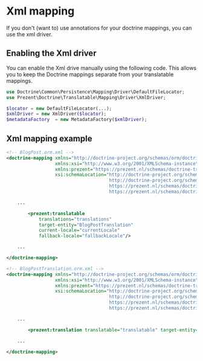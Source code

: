 Xml mapping
============

If you don't (want to) use annotations for your doctrine mappings, you can use the xml driver.

## Enabling the Xml driver

You can enable the Xml drive manually using the following code. This allows you to keep the Doctrine mappings separate
from your translatable mappings.

```php
use Doctrine\Common\Persistence\Mapping\Driver\DefaultFileLocator;
use Prezent\Doctrine\Translatable\Mapping\Driver\XmlDriver;

$locator = new DefaultFileLocator(...);
$xmlDriver = new XmlDriver($locator);
$metadataFactory  = new MetadataFactory($xmlDriver);
```

## Xml mapping example

```xml
<!-- BlogPost.orm.xml -->
<doctrine-mapping xmlns="http://doctrine-project.org/schemas/orm/doctrine-mapping"
                  xmlns:xsi="http://www.w3.org/2001/XMLSchema-instance"
                  xmlns:prezent="https://prezent.nl/schemas/doctrine-translatable"
                  xsi:schemaLocation="http://doctrine-project.org/schemas/orm/doctrine-mapping
                                      http://doctrine-project.org/schemas/orm/doctrine-mapping.xsd
                                      https://prezent.nl/schemas/doctrine-translatable
                                      https://prezent.nl/schemas/doctrine-translatable-3.0.xsd">

    ...

        <prezent:translatable 
            translations="translations" 
            target-entity="BlogPostTranslation" 
            current-locale="currentLocale" 
            fallback-locale="fallbackLocale"/>

    ...

</doctrine-mapping>
```

```xml
<!-- BlogPostTranslation.orm.xml -->
<doctrine-mapping xmlns="http://doctrine-project.org/schemas/orm/doctrine-mapping"
                  xmlns:xsi="http://www.w3.org/2001/XMLSchema-instance"
                  xmlns:prezent="https://prezent.nl/schemas/doctrine-translatable"
                  xsi:schemaLocation="http://doctrine-project.org/schemas/orm/doctrine-mapping
                                      http://doctrine-project.org/schemas/orm/doctrine-mapping.xsd
                                      https://prezent.nl/schemas/doctrine-translatable
                                      https://prezent.nl/schemas/doctrine-translatable-3.0.xsd">

    ...

        <prezent:translation translatable="translatable" target-entity="BlogPost" referenced-column-name="id" locale="locale"/>

    ...

</doctrine-mapping>
```
